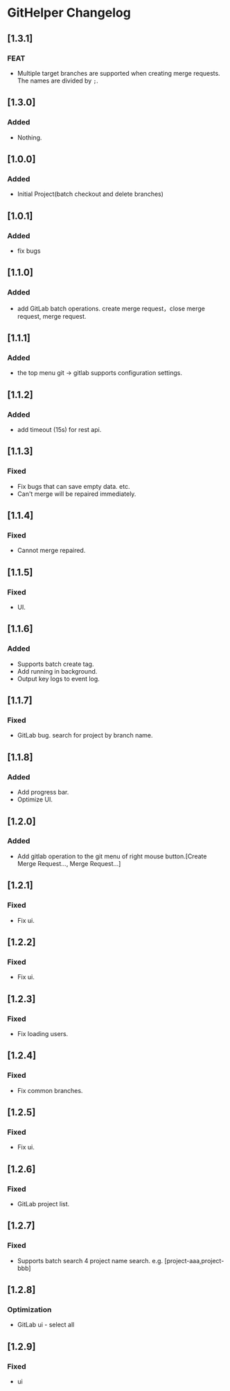 <!-- Keep a Changelog guide -> https://keepachangelog.com -->

# GitHelper Changelog

## [1.3.1]
### FEAT
- Multiple target branches are supported when creating merge requests. The names are divided by `;`.

## [1.3.0]
### Added
- Nothing.

## [1.0.0]
### Added
- Initial Project(batch checkout and delete branches)

## [1.0.1]
### Added
- fix bugs

## [1.1.0]
### Added
- add GitLab batch operations. create merge request，close merge request, merge request.

## [1.1.1]
### Added
- the top menu git -> gitlab supports configuration settings. 

## [1.1.2]
### Added
- add timeout (15s) for rest api.

## [1.1.3]
### Fixed
- Fix bugs that can save empty data. etc.
- Can't merge will be repaired immediately.

## [1.1.4]
### Fixed
- Cannot merge repaired.

## [1.1.5]
### Fixed
- UI.

## [1.1.6]
### Added
- Supports batch create tag.
- Add running in background.
- Output key logs to event log.

## [1.1.7]
### Fixed
- GitLab bug. search for project by branch name.

## [1.1.8]
### Added
- Add progress bar.
- Optimize UI.

## [1.2.0]
### Added
- Add gitlab operation to the git menu of right mouse button.[Create Merge Request..., Merge Request...]

## [1.2.1]
### Fixed
- Fix ui.

## [1.2.2]
### Fixed
- Fix ui.

## [1.2.3]
### Fixed
- Fix loading users.

## [1.2.4]
### Fixed
- Fix common branches.

## [1.2.5]
### Fixed
- Fix ui.

## [1.2.6]
### Fixed
- GitLab project list.

## [1.2.7]
### Fixed
- Supports batch search 4 project name search. e.g. [project-aaa,project-bbb]

## [1.2.8]
### Optimization
- GitLab ui - select all

## [1.2.9]
### Fixed
- ui